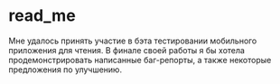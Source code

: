 # read_me

Мне удалось принять участие в бэта тестировании мобильного приложения для чтения. В финале своей работы я бы хотела продемонстрировать написанные баг-репорты, а также некоторые предложения по улучшению.
